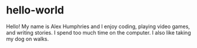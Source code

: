 # hello-world
Hello! My name is Alex Humphries and I enjoy coding, playing video games, and writing stories.
I spend too much time on the computer. I also like taking my dog on walks.
